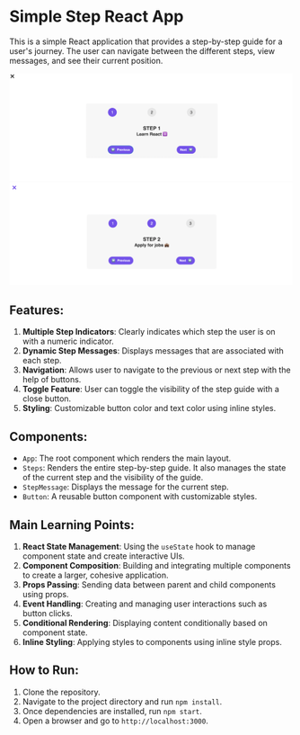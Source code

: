 # Simple Step React App

This is a simple React application that provides a step-by-step guide for a user's journey. The user can navigate between the different steps, view messages, and see their current position.

![Screenshot](public/screenshot1.png)
![Screenshot](public/screenshot2.png)

## Features:

1. **Multiple Step Indicators**: Clearly indicates which step the user is on with a numeric indicator.
2. **Dynamic Step Messages**: Displays messages that are associated with each step.
3. **Navigation**: Allows user to navigate to the previous or next step with the help of buttons.
4. **Toggle Feature**: User can toggle the visibility of the step guide with a close button.
5. **Styling**: Customizable button color and text color using inline styles.

## Components:

- `App`: The root component which renders the main layout.
- `Steps`: Renders the entire step-by-step guide. It also manages the state of the current step and the visibility of the guide.
- `StepMessage`: Displays the message for the current step.
- `Button`: A reusable button component with customizable styles.

## Main Learning Points:

1. **React State Management**: Using the `useState` hook to manage component state and create interactive UIs.
2. **Component Composition**: Building and integrating multiple components to create a larger, cohesive application.
3. **Props Passing**: Sending data between parent and child components using props.
4. **Event Handling**: Creating and managing user interactions such as button clicks.
5. **Conditional Rendering**: Displaying content conditionally based on component state.
6. **Inline Styling**: Applying styles to components using inline style props.

## How to Run:

1. Clone the repository.
2. Navigate to the project directory and run `npm install`.
3. Once dependencies are installed, run `npm start`.
4. Open a browser and go to `http://localhost:3000`.


